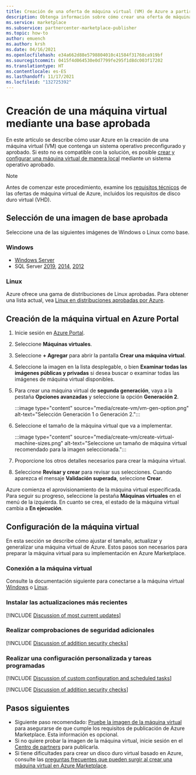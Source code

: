 ```yaml
---
title: Creación de una oferta de máquina virtual (VM) de Azure a partir de una base aprobada
description: Obtenga información sobre cómo crear una oferta de máquina virtual (VM) a partir de una base aprobada (Azure Marketplace).
ms.service: marketplace
ms.subservice: partnercenter-marketplace-publisher
ms.topic: how-to
author: emuench
ms.author: krsh
ms.date: 04/16/2021
ms.openlocfilehash: e34a662d88e5798804010c41584f31768ca919bf
ms.sourcegitcommit: 0415f4d064530e0d7799fe295f1d8dc003f17202
ms.translationtype: HT
ms.contentlocale: es-ES
ms.lasthandoff: 11/17/2021
ms.locfileid: "132725392"
---
```

# <a name="create-a-virtual-machine-using-an-approved-base"></a>Creación de una máquina virtual mediante una base aprobada

En este artículo se describe cómo usar Azure en la creación de una máquina virtual (VM) que contenga un sistema operativo preconfigurado y aprobado. Si esto no es compatible con la solución, es posible [crear y configurar una máquina virtual de manera local](azure-vm-use-own-image.md) mediante un sistema operativo aprobado.

> [!NOTE]
> Antes de comenzar este procedimiento, examine los [requisitos técnicos](marketplace-virtual-machines.md#technical-requirements) de las ofertas de máquina virtual de Azure, incluidos los requisitos de disco duro virtual (VHD).

## <a name="select-an-approved-base-image"></a>Selección de una imagen de base aprobada

Seleccione una de las siguientes imágenes de Windows o Linux como base.

### <a name="windows"></a>Windows

- [Windows Server](https://azuremarketplace.microsoft.com/en-us/marketplace/apps/microsoftwindowsserver.windowsserver?tab=Overview)
- SQL Server [2019](https://azuremarketplace.microsoft.com/marketplace/apps/microsoftsqlserver.sql2019-ws2019?tab=Overview), [2014](https://azuremarketplace.microsoft.com/marketplace/apps/microsoftsqlserver.sql2014sp3-ws2012r2?tab=Overview), [2012](https://azuremarketplace.microsoft.com/marketplace/apps/microsoftsqlserver.sql2012sp4-ws2012r2?tab=Overview)

### <a name="linux"></a>Linux

Azure ofrece una gama de distribuciones de Linux aprobadas. Para obtener una lista actual, vea [Linux en distribuciones aprobadas por Azure](../virtual-machines/linux/endorsed-distros.md).

## <a name="create-vm-on-the-azure-portal"></a>Creación de la máquina virtual en Azure Portal

1. Inicie sesión en [Azure Portal](https://ms.portal.azure.com/).
2. Seleccione **Máquinas virtuales**.
3. Seleccione **+ Agregar** para abrir la pantalla **Crear una máquina virtual**.
4. Seleccione la imagen en la lista desplegable, o bien **Examinar todas las imágenes públicas y privadas** si desea buscar o examinar todas las imágenes de máquina virtual disponibles.
5. Para crear una máquina virtual de **segunda generación**, vaya a la pestaña **Opciones avanzadas** y seleccione la opción **Generación 2**.

    :::image type="content" source="media/create-vm/vm-gen-option.png" alt-text="Selección Generación 1 o Generación 2.":::

6. Seleccione el tamaño de la máquina virtual que va a implementar.

    :::image type="content" source="media/create-vm/create-virtual-machine-sizes.png" alt-text="Seleccione un tamaño de máquina virtual recomendado para la imagen seleccionada.":::

7. Proporcione los otros detalles necesarios para crear la máquina virtual.
8. Seleccione **Revisar y crear** para revisar sus selecciones. Cuando aparezca el mensaje **Validación superada**, seleccione **Crear**.

Azure comienza el aprovisionamiento de la máquina virtual especificada. Para seguir su progreso, seleccione la pestaña **Máquinas virtuales** en el menú de la izquierda. En cuanto se crea, el estado de la máquina virtual cambia a **En ejecución**.

## <a name="configure-the-vm"></a>Configuración de la máquina virtual

En esta sección se describe cómo ajustar el tamaño, actualizar y generalizar una máquina virtual de Azure. Estos pasos son necesarios para preparar la máquina virtual para su implementación en Azure Marketplace.

### <a name="connect-to-your-vm"></a>Conexión a la máquina virtual

Consulte la documentación siguiente para conectarse a la máquina virtual [Windows](../virtual-machines/windows/connect-logon.md) o [Linux](../virtual-machines/linux/ssh-from-windows.md#connect-to-your-vm).

### <a name="install-the-most-current-updates"></a>Instalar las actualizaciones más recientes

[!INCLUDE [Discussion of most current updates](includes/most-current-updates.md)]

### <a name="perform-additional-security-checks"></a>Realizar comprobaciones de seguridad adicionales

[!INCLUDE [Discussion of addition security checks](includes/additional-security-checks.md)]

### <a name="perform-custom-configuration-and-scheduled-tasks"></a>Realizar una configuración personalizada y tareas programadas

[!INCLUDE [Discussion of custom configuration and scheduled tasks](includes/custom-config.md)]

[!INCLUDE [Discussion of addition security checks](includes/size-connect-generalize.md)]

## <a name="next-steps"></a>Pasos siguientes

- Siguiente paso recomendado: [Pruebe la imagen de la máquina virtual](azure-vm-image-test.md) para asegurarse de que cumple los requisitos de publicación de Azure Marketplace. Esta información es opcional.
- Si no quiere probar la imagen de la máquina virtual, inicie sesión en el [Centro de partners](https://go.microsoft.com/fwlink/?linkid=2165935) para publicarla.
- Si tiene dificultades para crear un disco duro virtual basado en Azure, consulte las [preguntas frecuentes que pueden surgir al crear una máquina virtual en Azure Marketplace](azure-vm-faq.yml).
